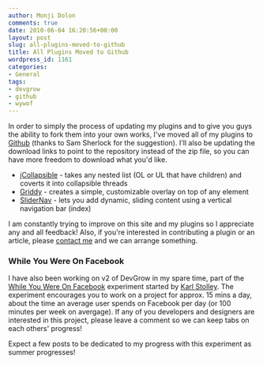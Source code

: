 ```yaml
---
author: Monji Dolon
comments: true
date: 2010-06-04 16:20:56+00:00
layout: post
slug: all-plugins-moved-to-github
title: All Plugins Moved to Github
wordpress_id: 1161
categories:
- General
tags:
- devgrow
- github
- wywof
---
```


In order to simply the process of updating my plugins and to give you guys the ability to fork them into your own works, I've moved all of my plugins to [Github](http://github.com/mdolon) (thanks to Sam Sherlock for the suggestion).  I'll also be updating the download links to point to the repository instead of the zip file, so you can have more freedom to download what you'd like.

  * [jCollapsible](http://github.com/mdolon/jCollapsible) - takes any nested list (OL or UL that have children) and coverts it into collapsible threads
  * [Griddy](http://github.com/mdolon/Griddy) - creates a simple, customizable overlay on top of any element
  * [SliderNav](http://github.com/mdolon/SliderNav) - lets you add dynamic, sliding content using a vertical navigation bar (index)

I am constantly trying to improve on this site and my plugins so I appreciate any and all feedback!  Also, if you're interested in contributing a plugin or an article, please [contact me](http://devgrow.com/contact) and we can arrange something.


### While You Were On Facebook

I have also been working on v2 of DevGrow in my spare time, part of the [While You Were On Facebook](http://whileyouwereonfacebook.com/) experiment started by [Karl Stolley](http://karlstolley.com/).  The experiment encourages you to work on a project for approx. 15 mins a day, about the time an average user spends on Facebook per day (or 100 minutes per week on avergage).  If any of you developers and designers are interested in this project, please leave a comment so we can keep tabs on each others' progress!

Expect a few posts to be dedicated to my progress with this experiment as summer progresses!
